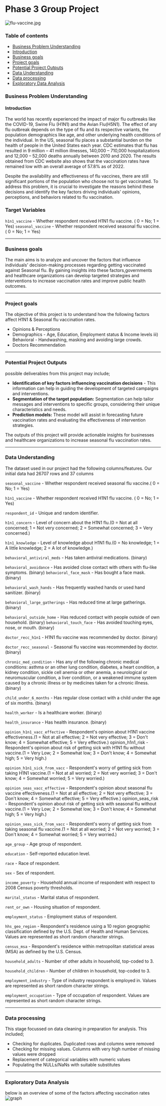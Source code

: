 # Phase 3 Group Project
![flu-vaccine.jpg](flu-vaccine.jpg)

### Table of contents 
 - [Business Problem Understanding](#Business-Problem-Understanding)
 - [Introduction](#Introduction)
 - [Business goals](#Business-goals)
 - [Project goals](#Project-goals)
 - [Potential Project Outputs](#Potential-Project-Outputs)
 - [Data Understanding](#Data-Understanding)
 - [Data processing](#Data-processing)
 - [Exploratory Data Analysis](#Exploratory-Data-Analysis)
 
### Business Problem Understanding
#### Introduction
The world has recently experienced the impact of major flu outbreaks like the COVID-19, Swine Flu (H1N1) and the Avian Flu(H5N1). The effect of any flu outbreak depends on the type of flu and its respective variants, the population demographics like age, and other underlying health conditions of the individual. In the US, seasonal flu places a substantial burden on the health of people in the United States each year. CDC estimates that flu has resulted in 9 million – 41 million illnesses, 140,000 – 710,000 hospitalizations and 12,000 – 52,000 deaths annually between 2010 and 2020. The results obtained from CDC website also shows that the vaccination rates have remained low with an overall average of 57.8% as of 2022.

Despite the availability and effectiveness of flu vaccines, there are still significant portions of the population who choose not to get vaccinated. To address this problem, it is crucial to investigate the reasons behind these decisions and identify the key factors driving individuals' opinions, perceptions, and behaviors related to flu vaccination.

### Target Variables
`h1n1_vaccine` - Whether respondent received H1N1 flu vaccine. ( 0 = No; 1 = Yes)
`seasonal_vaccine` - Whether respondent received seasonal flu vaccine.( 0 = No; 1 = Yes)

***
### Business goals
The main aims is to analyze and uncover the factors that influence individuals' decision-making processes regarding getting vaccinated against Seasonal flu. By gaining insights into these factors,governments and healthcare organizations can develop targeted strategies and interventions to increase vaccination rates and improve public health outcomes.

***
### Project goals
The objective of this project is to understand how the following factors affect H1N1 & Seasonal flu vaccination rates.
* Opinions & Perceptions
* Demographics - Age, Education, Employment status & Income levels iii) Behavioral - Handwashing, masking and avoiding large crowds.
* Doctors Recommendation

***
### Potential Project Outputs
possible deliverables from this project may include;
* **Identification of key factors influencing vaccination decisions** - This information can help in guiding the development of targeted campaigns and interventions.
* **Segmentation of the target population:** Segmentation can help tailor messages and interventions to specific groups, considering their unique characteristics and needs.
* **Prediction models:** These model will assist in forecasting future vaccination rates and evaluating the effectiveness of intervention strategies.

The outputs of this project will provide actionable insights for businesses and healthcare organizations to increase seasonal flu vaccination rates. 

***
### Data Understanding
The dataset used in our project had the following columns/features.
Our initial data had 26707 rows and 37 columns

`seasonal_vaccine` - Whether respondent received seasonal flu vaccine.( 0 = No; 1 = Yes)

`h1n1_vaccine` - Whether respondent received H1N1 flu vaccine. ( 0 = No; 1 = Yes)

`respondent_id` - Unique and random identifier.

`h1n1_concern` - Level of concern about the H1N1 flu.(0 = Not at all concerned; 1 = Not very concerned; 2 = Somewhat concerned; 3 = Very concerned.)

`h1n1_knowledge` - Level of knowledge about H1N1 flu.(0 = No knowledge; 1 = A little knowledge; 2 = A lot of knowledge.)

`behavioral_antiviral_meds` - Has taken antiviral medications. (binary)

`behavioral_avoidance` - Has avoided close contact with others with flu-like symptoms. (binary)
`behavioral_face_mask` - Has bought a face mask. (binary)

`behavioral_wash_hands` - Has frequently washed hands or used hand sanitizer. (binary)

`behavioral_large_gatherings` - Has reduced time at large gatherings. (binary)

`behavioral_outside_home` - Has reduced contact with people outside of own household. (binary)
`behavioral_touch_face` - Has avoided touching eyes, nose, or mouth. (binary)

`doctor_recc_h1n1` - H1N1 flu vaccine was recommended by doctor. (binary)

`doctor_recc_seasonal` - Seasonal flu vaccine was recommended by doctor. (binary)

`chronic_med_condition` - Has any of the following chronic medical conditions: asthma or an other lung condition, diabetes, a heart condition, a kidney condition, sickle cell anemia or other anemia, a neurological or neuromuscular condition, a liver condition, or a weakened immune system caused by a chronic illness or by medicines taken for a chronic illness. (binary)

`child_under_6_months` - Has regular close contact with a child under the age of six months. (binary)

`health_worker` - Is a healthcare worker. (binary)

`health_insurance` - Has health insurance. (binary)

`opinion_h1n1_vacc_effective` - Respondent's opinion about H1N1 vaccine effectiveness.(1 = Not at all effective; 2 = Not very effective; 3 = Don't know; 4 = Somewhat effective; 5 = Very effective.)
opinion_h1n1_risk - Respondent's opinion about risk of getting sick with H1N1 flu without vaccine.(1 = Very Low; 2 = Somewhat low; 3 = Don't know; 4 = Somewhat high; 5 = Very high.)

`opinion_h1n1_sick_from_vacc` - Respondent's worry of getting sick from taking H1N1 vaccine.(1 = Not at all worried; 2 = Not very worried; 3 = Don't know; 4 = Somewhat worried; 5 = Very worried.)

`opinion_seas_vacc_effective` - Respondent's opinion about seasonal flu vaccine effectiveness.(1 = Not at all effective; 2 = Not very effective; 3 = Don't know; 4 = Somewhat effective; 5 = Very effective.)
opinion_seas_risk - Respondent's opinion about risk of getting sick with seasonal flu without vaccine.(1 = Very Low; 2 = Somewhat low; 3 = Don't know; 4 = Somewhat high; 5 = Very high.)

`opinion_seas_sick_from_vacc` - Respondent's worry of getting sick from taking seasonal flu vaccine.(1 = Not at all worried; 2 = Not very worried; 3 = Don't know; 4 = Somewhat worried; 5 = Very worried.)

`age_group` - Age group of respondent.

`education` - Self-reported education level.

`race` - Race of respondent.

`sex` - Sex of respondent.

`income_poverty` - Household annual income of respondent with respect to 2008 Census poverty thresholds.

`marital_status` - Marital status of respondent.

`rent_or_own` - Housing situation of respondent.

`employment_status` - Employment status of respondent.

`hhs_geo_region` - Respondent's residence using a 10 region geographic classification defined by the U.S. Dept. of Health and Human Services. Values are represented as short random character strings.

`census_msa` - Respondent's residence within metropolitan statistical areas (MSA) as defined by the U.S. Census.

`household_adults` - Number of other adults in household, top-coded to 3.

`household_children` - Number of children in household, top-coded to 3.

`employment_industry` - Type of industry respondent is employed in. Values are represented as short random character strings.

`employment_occupation` - Type of occupation of respondent. Values are represented as short random character strings.

***
### Data processing
This stage focussed on data cleaning in preparation for analysis. This included;
* Checking for duplicates. Duplicated rows and columns were removed
* Checking for missing values. Columns with very high number of missing values were dropped
* Replacement of categorical variables with numeric values
* Populating the NULLs/NaNs with suitable substitutes

***
### Exploratory Data Analysis
below is an overview of some of the factors affecting vaccination rates
![graph](background.png)

